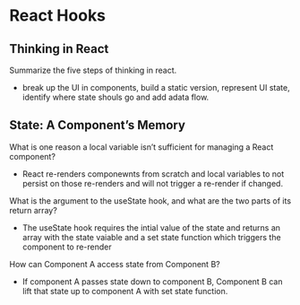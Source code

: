 # React Hooks

## Thinking in React 

Summarize the five steps of thinking in react.

- break up the UI in components, build a static version, represent UI state, identify where state shouls go and add adata flow.  

## State: A Component’s Memory

What is one reason a local variable isn’t sufficient for managing a React component?

- React re-renders componewnts from scratch and local variables to not persist on those re-renders and will not trigger a re-render if changed.  

What is the argument to the useState hook, and what are the two parts of its return array?

- The useState hook requires the intial value of the state and returns an array with the state vaiable and a set state function which triggers the component to re-render

How can Component A access state from Component B?

- If component A passes state down to component B, Component B can lift that state up to component A with set state function. 